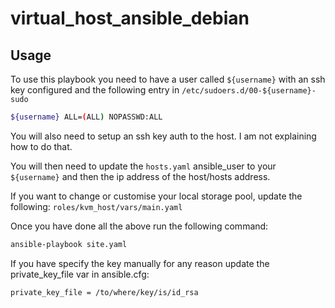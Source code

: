 # virtual_host_ansible_debian

## Usage

To use this playbook you need to have a user called `${username}` with an ssh key configured and the following entry in `/etc/sudoers.d/00-${username}-sudo`

```bash
${username} ALL=(ALL) NOPASSWD:ALL
```

You will also need to setup an ssh key auth to the host. I am not explaining how to do that.

You will then need to update the `hosts.yaml` ansible_user to your `${username}` and then the ip address of the host/hosts address.

If you want to change or customise your local storage pool, update the following: `roles/kvm_host/vars/main.yaml`

Once you have done all the above run the following command:
```bash
ansible-playbook site.yaml
```
If you have specify the key manually for any reason update the private_key_file var in ansible.cfg:
```bash
private_key_file = /to/where/key/is/id_rsa
```

